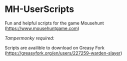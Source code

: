 # MH-UserScripts
Fun and helpful scripts for the game Mousehunt (https://www.mousehuntgame.com)

*Tampermonky required:* 

Scripts are availible to download on Greasy Fork (https://greasyfork.org/en/users/227259-warden-slayer)
